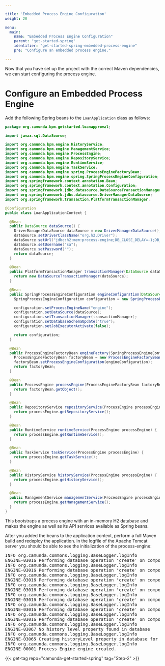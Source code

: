 ```yaml
---

title: 'Embedded Process Engine Configuration'
weight: 20

menu:
  main:
    name: "Embedded Process Engine Configuration"
    parent: "get-started-spring"
    identifier: "get-started-spring-embedded-process-engine"
    pre: "Configure an embedded process engine."

---
```


Now that you have set up the project with the correct Maven dependencies, we can start configuring the process engine.


# Configure an Embedded Process Engine

Add the following Spring beans to the `LoanApplication` class as follows:

```java
package org.camunda.bpm.getstarted.loanapproval;

import javax.sql.DataSource;

import org.camunda.bpm.engine.HistoryService;
import org.camunda.bpm.engine.ManagementService;
import org.camunda.bpm.engine.ProcessEngine;
import org.camunda.bpm.engine.RepositoryService;
import org.camunda.bpm.engine.RuntimeService;
import org.camunda.bpm.engine.TaskService;
import org.camunda.bpm.engine.spring.ProcessEngineFactoryBean;
import org.camunda.bpm.engine.spring.SpringProcessEngineConfiguration;
import org.springframework.context.annotation.Bean;
import org.springframework.context.annotation.Configuration;
import org.springframework.jdbc.datasource.DataSourceTransactionManager;
import org.springframework.jdbc.datasource.DriverManagerDataSource;
import org.springframework.transaction.PlatformTransactionManager;

@Configuration
public class LoanApplicationContext {

  @Bean
  public DataSource dataSource() {
    DriverManagerDataSource dataSource = new DriverManagerDataSource();
    dataSource.setDriverClassName("org.h2.Driver");
    dataSource.setUrl("jdbc:h2:mem:process-engine;DB_CLOSE_DELAY=-1;DB_CLOSE_ON_EXIT=FALSE");
    dataSource.setUsername("sa");
    dataSource.setPassword("");
    return dataSource;
  }

  @Bean
  public PlatformTransactionManager transactionManager(DataSource dataSource) {
    return new DataSourceTransactionManager(dataSource);
  }

  @Bean
  public SpringProcessEngineConfiguration engineConfiguration(DataSource dataSource, PlatformTransactionManager transactionManager) {
    SpringProcessEngineConfiguration configuration = new SpringProcessEngineConfiguration();

    configuration.setProcessEngineName("engine");
    configuration.setDataSource(dataSource);
    configuration.setTransactionManager(transactionManager);
    configuration.setDatabaseSchemaUpdate("true");
    configuration.setJobExecutorActivate(false);

    return configuration;
  }

  @Bean
  public ProcessEngineFactoryBean engineFactory(SpringProcessEngineConfiguration engineConfiguration) {
    ProcessEngineFactoryBean factoryBean = new ProcessEngineFactoryBean();
    factoryBean.setProcessEngineConfiguration(engineConfiguration);
    return factoryBean;
  }

  @Bean
  public ProcessEngine processEngine(ProcessEngineFactoryBean factoryBean) throws Exception {
    return factoryBean.getObject();
  }

  @Bean
  public RepositoryService repositoryService(ProcessEngine processEngine) {
    return processEngine.getRepositoryService();
  }

  @Bean
  public RuntimeService runtimeService(ProcessEngine processEngine) {
    return processEngine.getRuntimeService();
  }

  @Bean
  public TaskService taskService(ProcessEngine processEngine) {
    return processEngine.getTaskService();
  }

  @Bean
  public HistoryService historyService(ProcessEngine processEngine) {
    return processEngine.getHistoryService();
  }

  @Bean
  public ManagementService managementService(ProcessEngine processEngine) {
    return processEngine.getManagementService();
  }
}
```

This bootstraps a process engine with an in-memory H2 database and makes the engine as well as its API services available as Spring beans.

After you added the beans to the application context, perform a full Maven build and redeploy the application. In the logfile of the Apache Tomcat server you should be able to see the initialization of the process-engine:

<pre class="console">
INFO org.camunda.commons.logging.BaseLogger.logInfo
ENGINE-03016 Performing database operation 'create' on component 'engine' with resource 'org/camunda/bpm/engine/db/create/activiti.h2.create.engine.sql'
INFO org.camunda.commons.logging.BaseLogger.logInfo
ENGINE-03016 Performing database operation 'create' on component 'history' with resource 'org/camunda/bpm/engine/db/create/activiti.h2.create.history.sql'
INFO org.camunda.commons.logging.BaseLogger.logInfo
ENGINE-03016 Performing database operation 'create' on component 'identity' with resource 'org/camunda/bpm/engine/db/create/activiti.h2.create.identity.sql'
INFO org.camunda.commons.logging.BaseLogger.logInfo
ENGINE-03016 Performing database operation 'create' on component 'case.engine' with resource 'org/camunda/bpm/engine/db/create/activiti.h2.create.case.engine.sql'
INFO org.camunda.commons.logging.BaseLogger.logInfo
ENGINE-03016 Performing database operation 'create' on component 'case.history' with resource 'org/camunda/bpm/engine/db/create/activiti.h2.create.case.history.sql'
INFO org.camunda.commons.logging.BaseLogger.logInfo
ENGINE-03016 Performing database operation 'create' on component 'decision.engine' with resource 'org/camunda/bpm/engine/db/create/activiti.h2.create.decision.engine.sql'
INFO org.camunda.commons.logging.BaseLogger.logInfo
ENGINE-03016 Performing database operation 'create' on component 'decision.history' with resource 'org/camunda/bpm/engine/db/create/activiti.h2.create.decision.history.sql'
INFO org.camunda.commons.logging.BaseLogger.logInfo
ENGINE-03067 No history level property found in database
INFO org.camunda.commons.logging.BaseLogger.logInfo
ENGINE-03065 Creating historyLevel property in database for level: HistoryLevelAudit(name=audit, id=2)
INFO org.camunda.commons.logging.BaseLogger.logInfo
ENGINE-00001 Process Engine engine created.
</pre>

{{< get-tag repo="camunda-get-started-spring" tag="Step-2" >}}
